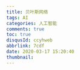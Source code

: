 ```yaml
---
title: 贝叶斯网络
tags: AI
categories: 人工智能
comments: true
toc: true
disqusId: ccyhweb
abbrlink: 7cdf
date: 2020-03-17 15:20:40
thumbnail:
---
```


